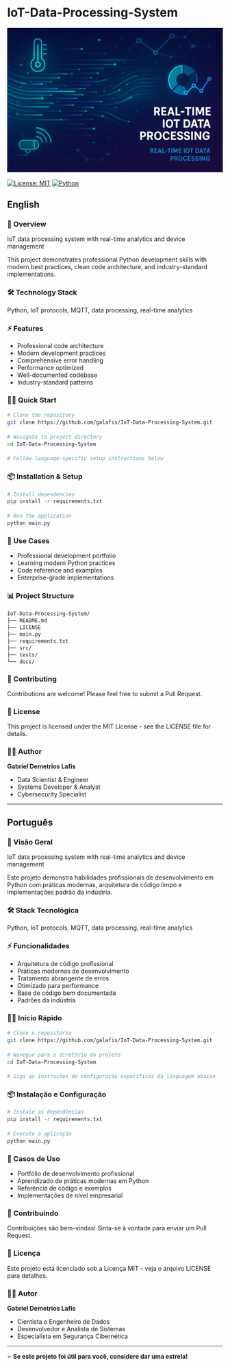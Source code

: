 # IoT-Data-Processing-System

![Hero Image](hero_image.png)

[![License: MIT](https://img.shields.io/badge/License-MIT-yellow.svg)](https://opensource.org/licenses/MIT)
[![Python](https://img.shields.io/badge/python-3670A0?style=for-the-badge&logo=python&logoColor=ffdd54)](https://www.python.org/)

## English

### 🚀 Overview
IoT data processing system with real-time analytics and device management

This project demonstrates professional Python development skills with modern best practices, clean code architecture, and industry-standard implementations.

### 🛠️ Technology Stack
Python, IoT protocols, MQTT, data processing, real-time analytics

### ⚡ Features
- Professional code architecture
- Modern development practices
- Comprehensive error handling
- Performance optimized
- Well-documented codebase
- Industry-standard patterns

### 🏃‍♂️ Quick Start

```bash
# Clone the repository
git clone https://github.com/galafis/IoT-Data-Processing-System.git

# Navigate to project directory
cd IoT-Data-Processing-System

# Follow language-specific setup instructions below
```

### 📦 Installation & Setup

```bash
# Install dependencies
pip install -r requirements.txt

# Run the application
python main.py
```

### 🎯 Use Cases
- Professional development portfolio
- Learning modern Python practices
- Code reference and examples
- Enterprise-grade implementations

### 📊 Project Structure
```
IoT-Data-Processing-System/
├── README.md
├── LICENSE
├── main.py
├── requirements.txt
├── src/
├── tests/
└── docs/
```

### 🤝 Contributing
Contributions are welcome! Please feel free to submit a Pull Request.

### 📄 License
This project is licensed under the MIT License - see the LICENSE file for details.

### 👨‍💻 Author
**Gabriel Demetrios Lafis**
- Data Scientist & Engineer
- Systems Developer & Analyst
- Cybersecurity Specialist

---

## Português

### 🚀 Visão Geral
IoT data processing system with real-time analytics and device management

Este projeto demonstra habilidades profissionais de desenvolvimento em Python com práticas modernas, arquitetura de código limpo e implementações padrão da indústria.

### 🛠️ Stack Tecnológica
Python, IoT protocols, MQTT, data processing, real-time analytics

### ⚡ Funcionalidades
- Arquitetura de código profissional
- Práticas modernas de desenvolvimento
- Tratamento abrangente de erros
- Otimizado para performance
- Base de código bem documentada
- Padrões da indústria

### 🏃‍♂️ Início Rápido

```bash
# Clone o repositório
git clone https://github.com/galafis/IoT-Data-Processing-System.git

# Navegue para o diretório do projeto
cd IoT-Data-Processing-System

# Siga as instruções de configuração específicas da linguagem abaixo
```

### 📦 Instalação e Configuração

```bash
# Instale as dependências
pip install -r requirements.txt

# Execute a aplicação
python main.py
```

### 🎯 Casos de Uso
- Portfólio de desenvolvimento profissional
- Aprendizado de práticas modernas em Python
- Referência de código e exemplos
- Implementações de nível empresarial

### 🤝 Contribuindo
Contribuições são bem-vindas! Sinta-se à vontade para enviar um Pull Request.

### 📄 Licença
Este projeto está licenciado sob a Licença MIT - veja o arquivo LICENSE para detalhes.

### 👨‍💻 Autor
**Gabriel Demetrios Lafis**
- Cientista e Engenheiro de Dados
- Desenvolvedor e Analista de Sistemas
- Especialista em Segurança Cibernética

---

⭐ **Se este projeto foi útil para você, considere dar uma estrela!**


